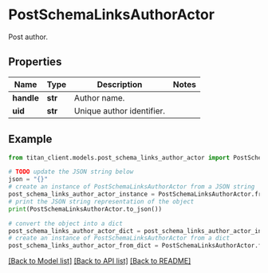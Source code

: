# PostSchemaLinksAuthorActor

Post author.

## Properties

Name | Type | Description | Notes
------------ | ------------- | ------------- | -------------
**handle** | **str** | Author name. | 
**uid** | **str** | Unique author identifier. | 

## Example

```python
from titan_client.models.post_schema_links_author_actor import PostSchemaLinksAuthorActor

# TODO update the JSON string below
json = "{}"
# create an instance of PostSchemaLinksAuthorActor from a JSON string
post_schema_links_author_actor_instance = PostSchemaLinksAuthorActor.from_json(json)
# print the JSON string representation of the object
print(PostSchemaLinksAuthorActor.to_json())

# convert the object into a dict
post_schema_links_author_actor_dict = post_schema_links_author_actor_instance.to_dict()
# create an instance of PostSchemaLinksAuthorActor from a dict
post_schema_links_author_actor_from_dict = PostSchemaLinksAuthorActor.from_dict(post_schema_links_author_actor_dict)
```
[[Back to Model list]](../README.md#documentation-for-models) [[Back to API list]](../README.md#documentation-for-api-endpoints) [[Back to README]](../README.md)


